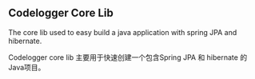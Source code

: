 ## **Codelogger Core Lib** ##

The core lib used to easy build a java application with spring JPA and hibernate.

Codelogger core lib 主要用于快速创建一个包含Spring JPA 和 hibernate 的Java项目。
